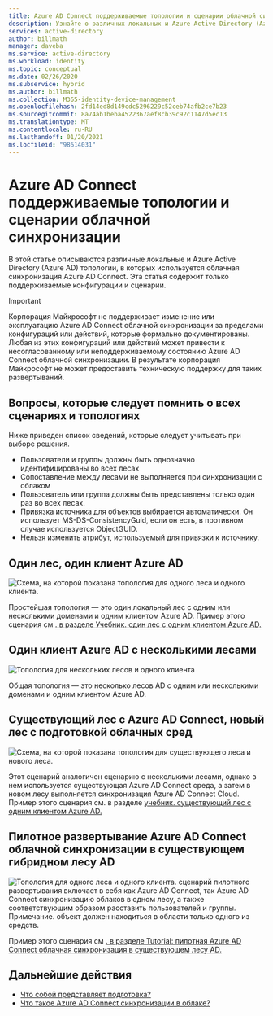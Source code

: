 ```yaml
---
title: Azure AD Connect поддерживаемые топологии и сценарии облачной синхронизации
description: Узнайте о различных локальных и Azure Active Directory (Azure AD) топологиях, использующих облачную синхронизацию Azure AD Connect.
services: active-directory
author: billmath
manager: daveba
ms.service: active-directory
ms.workload: identity
ms.topic: conceptual
ms.date: 02/26/2020
ms.subservice: hybrid
ms.author: billmath
ms.collection: M365-identity-device-management
ms.openlocfilehash: 2fd14ed8d149cdc5296229c52ceb74afb2ce7b23
ms.sourcegitcommit: 8a74ab1beba4522367aef8cb39c92c1147d5ec13
ms.translationtype: MT
ms.contentlocale: ru-RU
ms.lasthandoff: 01/20/2021
ms.locfileid: "98614031"
---
```

# <a name="azure-ad-connect-cloud-sync-supported-topologies-and-scenarios"></a>Azure AD Connect поддерживаемые топологии и сценарии облачной синхронизации
В этой статье описываются различные локальные и Azure Active Directory (Azure AD) топологии, в которых используется облачная синхронизация Azure AD Connect. Эта статья содержит только поддерживаемые конфигурации и сценарии.

> [!IMPORTANT]
> Корпорация Майкрософт не поддерживает изменение или эксплуатацию Azure AD Connect облачной синхронизации за пределами конфигураций или действий, которые формально документированы. Любая из этих конфигураций или действий может привести к несогласованному или неподдерживаемому состоянию Azure AD Connect облачной синхронизации. В результате корпорация Майкрософт не может предоставить техническую поддержку для таких развертываний.

## <a name="things-to-remember-about-all-scenarios-and-topologies"></a>Вопросы, которые следует помнить о всех сценариях и топологиях
Ниже приведен список сведений, которые следует учитывать при выборе решения.

- Пользователи и группы должны быть однозначно идентифицированы во всех лесах
- Сопоставление между лесами не выполняется при синхронизации с облаком
- Пользователь или группа должны быть представлены только один раз во всех лесах.
- Привязка источника для объектов выбирается автоматически.  Он использует MS-DS-ConsistencyGuid, если он есть, в противном случае используется ObjectGUID.
- Нельзя изменить атрибут, используемый для привязки к источнику.

## <a name="single-forest-single-azure-ad-tenant"></a>Один лес, один клиент Azure AD
![Схема, на которой показана топология для одного леса и одного клиента.](media/tutorial-single-forest/diagram-2.png)

Простейшая топология — это один локальный лес с одним или несколькими доменами и одним клиентом Azure AD.  Пример этого сценария см [. в разделе Учебник. один лес с одним клиентом Azure AD.](tutorial-single-forest.md)


## <a name="multi-forest-single-azure-ad-tenant"></a>Один клиент Azure AD с несколькими лесами
![Топология для нескольких лесов и одного клиента](media/plan-cloud-provisioning-topologies/multi-forest-2.png)

Общая топология — это несколько лесов AD с одним или несколькими доменами и одним клиентом Azure AD.  

## <a name="existing-forest-with-azure-ad-connect-new-forest-with-cloud-provisioning"></a>Существующий лес с Azure AD Connect, новый лес с подготовкой облачных сред
![Схема, на которой показана топология для существующего леса и нового леса.](media/tutorial-existing-forest/existing-forest-new-forest-2.png)

Этот сценарий аналогичен сценарию с несколькими лесами, однако в нем используется существующая Azure AD Connect среда, а затем в новом лесу выполняется синхронизация Azure AD Connect Cloud.  Пример этого сценария см. в разделе [учебник. существующий лес с одним клиентом Azure AD.](tutorial-existing-forest.md)

## <a name="piloting-azure-ad-connect-cloud-sync-in-an-existing-hybrid-ad-forest"></a>Пилотное развертывание Azure AD Connect облачной синхронизации в существующем гибридном лесу AD
![Топология для одного леса и одного клиента. ](media/tutorial-migrate-aadc-aadccp/diagram-2.png) сценарий пилотного развертывания включает в себя как Azure AD Connect, так Azure AD Connect синхронизацию облаков в одном лесу, а также соответствующим образом расставить пользователей и группы. Примечание. объект должен находиться в области только одного из средств. 

Пример этого сценария см [. в разделе Tutorial: пилотная Azure AD Connect облачная синхронизация в существующем лесу AD.](tutorial-pilot-aadc-aadccp.md)



## <a name="next-steps"></a>Дальнейшие действия 

- [Что собой представляет подготовка?](what-is-provisioning.md)
- [Что такое Azure AD Connect синхронизации в облаке?](what-is-cloud-sync.md)

